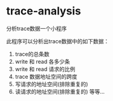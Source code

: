 # trace-analysis
分析trace数据一个小程序

此程序可以分析出trace数据中的如下数据：

1. trace的总条数
2. write 和 read 各多少条
3. write 和 read 请求的比例
4. trace 数据地址空间的跨度
5. 写请求的地址空间(排除重复的)
6. 读请求的地址空间(排除重复的)
等等...
